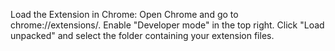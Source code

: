 Load the Extension in Chrome:
Open Chrome and go to chrome://extensions/.
Enable "Developer mode" in the top right.
Click "Load unpacked" and select the folder containing your extension files.

